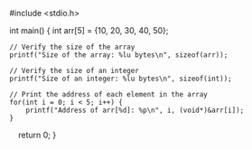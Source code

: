 #include <stdio.h>

int main() {
    int arr[5] = {10, 20, 30, 40, 50};
    
    // Verify the size of the array
    printf("Size of the array: %lu bytes\n", sizeof(arr));
    
    // Verify the size of an integer
    printf("Size of an integer: %lu bytes\n", sizeof(int));
    
    // Print the address of each element in the array
    for(int i = 0; i < 5; i++) {
        printf("Address of arr[%d]: %p\n", i, (void*)&arr[i]);
    }
    
    return 0;
}
